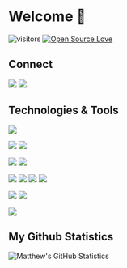 # Welcome 👋

![visitors](https://visitor-badge.glitch.me/badge?page_id=wintermi.visitor-badge)
[![Open Source Love](https://badges.frapsoft.com/os/v1/open-source.svg?v=103)](https://github.com/ellerbrock/open-source-badges/)


## Connect

[![](https://img.shields.io/badge/-Twitter-informational?style=for-the-badge&logo=twitter&logoColor=white&color=blue)](https://twitter.com/wintermi)
[![](https://img.shields.io/badge/-LinkedIn-informational?style=for-the-badge&logo=linkedin&logoColor=white&color=blue)](https://www.linkedin.com/in/wintermi/)


## Technologies & Tools

![](https://img.shields.io/badge/OS-Linux-informational?style=for-the-badge&logo=linux&logoColor=white&color=blue)

![](https://img.shields.io/badge/Editor-VS_Code-informational?style=for-the-badge&logo=visual-studio-code&logoColor=white&color=blue)
![](https://img.shields.io/badge/Editor-Vim-informational?style=for-the-badge&logo=vim&logoColor=white&color=blue)

[![](https://img.shields.io/badge/Cloud-Google_Cloud-informational?style=for-the-badge&logo=google-cloud&logoColor=white&color=blue)](https://cloud.google.com/)
[![](https://img.shields.io/badge/Cloud-Microsoft_Azure-informational?style=for-the-badge&logo=microsoft-azure&logoColor=white&color=blue)](https://azure.microsoft.com/)

![](https://img.shields.io/badge/Code-Golang-informational?style=for-the-badge&logo=go&logoColor=white&color=blue)
![](https://img.shields.io/badge/Code-Python-informational?style=for-the-badge&logo=python&logoColor=white&color=blue)
![](https://img.shields.io/badge/Code-JavaScript-informational?style=for-the-badge&logo=javascript&logoColor=white&color=blue)
![](https://img.shields.io/badge/Code-C%23-informational?style=for-the-badge&logo=c-sharp&logoColor=white&color=blue)

![](https://img.shields.io/badge/Shell-Bash-informational?style=for-the-badge&logo=gnu-bash&logoColor=white&color=blue)
![](https://img.shields.io/badge/Shell-Zsh-informational?style=for-the-badge&logo=gnu-bash&logoColor=white&color=blue)

![](https://img.shields.io/badge/Tools-Kubernetes-informational?style=for-the-badge&logo=kubernetes&logoColor=white&color=blue)


## My Github Statistics

![Matthew's GitHub Statistics](https://github-readme-stats.vercel.app/api?username=wintermi&show_icons=true&theme=radical)

